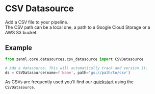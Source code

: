 # CSV Datasource
Add a CSV file to your pipeline.  
The CSV path can be a local one, a path to a Google Cloud Storage or a AWS S3 bucket. 
    
## Example
```python
from zenml.core.datasources.csv_datasource import CSVDatasource

# Add a datasource. This will automatically track and version it.
ds = CSVDatasource(name=f'Name', path='gs://path/to/csv')
```

As CSVs are frequently used you'll find our [quickstart](getting-started/quickstart.md) using the `CSVDatasource`.